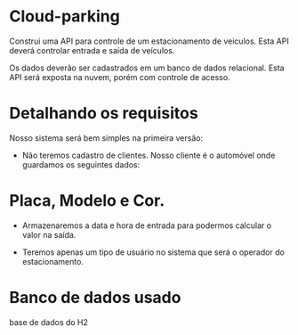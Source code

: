 # Cloud-parking


Construi uma API para controle de um estacionamento de veiculos.
Esta API deverá controlar entrada e saída de veículos.

Os dados deverão ser cadastrados em um banco de dados relacional.
Esta API será exposta na nuvem, porém com controle de acesso.


# Detalhando os requisitos

Nosso sistema será bem simples na primeira versão:

* Não teremos cadastro de clientes. Nosso cliente é o automóvel onde guardamos os seguintes dados:
# Placa, Modelo e Cor.

* Armazenaremos a data e hora de entrada para podermos calcular o valor na saída.

* Teremos apenas um tipo de usuário no sistema que será o operador do estacionamento.

# Banco de dados usado 
base de dados do H2
